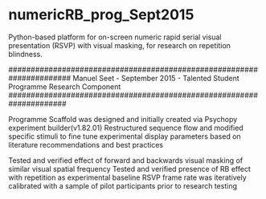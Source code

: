 # numericRB_prog_Sept2015
Python-based platform for on-screen numeric rapid serial visual presentation (RSVP) with visual masking, for research on repetition blindness. 

######################################################################
Manuel Seet - September 2015 - Talented Student Programme Research Component
#####################################################################

Programme Scaffold was designed and initially created via Psychopy experiment builder(v1.82.01)
Restructured sequence flow and modified specific stimuli to fine tune experimental display parameters 
based on literature recommendations and best practices


Tested and verified effect of forward and backwards visual masking of similar visual spatial frequency 
Tested and verified presence of RB effect with repetition as experimental baseline
RSVP frame rate was iteratively calibrated with a sample of pilot participants prior to research testing
